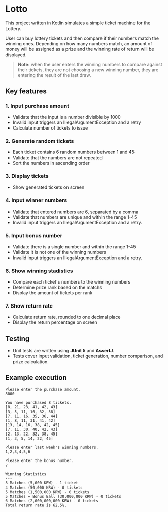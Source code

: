 # Lotto

This project written in Kotlin simulates a simple ticket machine for the Lottery.

User can buy lottery tickets and then compare if their numbers match the winning ones. Depending on how many numbers match, an amount of money will be assigned as a prize and the winning rate of return will be displayed.

> **Note:** when the user enters the winning numbers to compare against their tickets, they are not choosing a new winning number, they are entering the result of the last draw.

## Key features

### 1. Input purchase amount

- Validate that the input is a number divisible by 1000
- Invalid input triggers an IllegalArgumentException and a retry
- Calculate number of tickets to issue

### 2. Generate random tickets

- Each ticket contains 6 random numbers between 1 and 45
- Validate that the numbers are not repeated
- Sort the numbers in ascending order

### 3. Display tickets

- Show generated tickets on screen

### 4. Input winner numbers

- Validate that entered numbers are 6, separated by a comma
- Validate that numbers are unique and within the range 1-45
- Invalid input triggers an IllegalArgumentException and a retry.

### 5. Input bonus number

- Validate there is a single number and within the range 1-45
- Validate it is not one of the winning numbers
- Invalid input triggers an IllegalArgumentException and a retry.

### 6. Show winning stadistics

- Compare each ticket´s numbers to the winning numbers
- Determine prize rank based on the matchs
- Display the amount of tickets per rank

### 7. Show return rate

- Calculate return rate, rounded to one decimal place
- Display the return percentage on screen

## Testing

- Unit tests are written using **JUnit 5** and **AssertJ**.
- Tests cover input validation, ticket generation, number comparison, and prize calculation.

## Example execution

```
Please enter the purchase amount.
8000

You have purchased 8 tickets.
[8, 21, 23, 41, 42, 43]
[3, 5, 11, 16, 32, 38]
[7, 11, 16, 35, 36, 44]
[1, 8, 11, 31, 41, 42]
[13, 14, 16, 38, 42, 45]
[7, 11, 30, 40, 42, 43]
[2, 13, 22, 32, 38, 45]
[1, 3, 5, 14, 22, 45]

Please enter last week's winning numbers.
1,2,3,4,5,6

Please enter the bonus number.
7

Winning Statistics
---
3 Matches (5,000 KRW) - 1 ticket
4 Matches (50,000 KRW) - 0 tickets
5 Matches (1,500,000 KRW) - 0 tickets
5 Matches + Bonus Ball (30,000,000 KRW) - 0 tickets
6 Matches (2,000,000,000 KRW) - 0 tickets
Total return rate is 62.5%.
```
